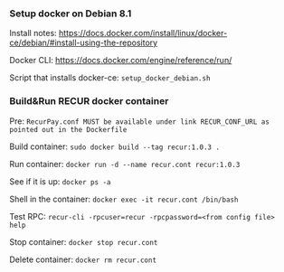 ### Setup docker on Debian 8.1

Install notes: https://docs.docker.com/install/linux/docker-ce/debian/#install-using-the-repository

Docker CLI: https://docs.docker.com/engine/reference/run/

Script that installs docker-ce: `setup_docker_debian.sh`

### Build&Run RECUR docker container

Pre: `RecurPay.conf MUST be available under link RECUR_CONF_URL as pointed out in the Dockerfile`

Build container: `sudo docker build --tag recur:1.0.3 .`

Run container: `docker run -d --name recur.cont recur:1.0.3`

See if it is up: `docker ps -a`

Shell in the container: `docker exec -it recur.cont /bin/bash`

Test RPC: `recur-cli -rpcuser=recur -rpcpassword=<from config file> help`

Stop container: `docker stop recur.cont`

Delete container: `docker rm recur.cont`